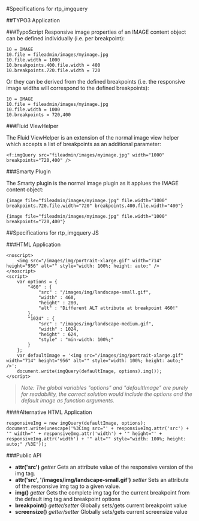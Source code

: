 #Specifications for rtp_imgquery

##TYPO3 Application

###TypoScript
Responsive image properties of an IMAGE content object can be defined individually (i.e. per breakpoint):

    10 = IMAGE
    10.file = fileadmin/images/myimage.jpg
    10.file.width = 1000
    10.breakpoints.400.file.width = 400
    10.breakpoints.720.file.width = 720

Or they can be derived from the defined breakpoints (i.e. the responsive image widths will correspond to the defined breakpoints):

    10 = IMAGE
    10.file = fileadmin/images/myimage.jpg
    10.file.width = 1000
    10.breakpoints = 720,400

###Fluid ViewHelper

The Fluid ViewHelper is an extension of the normal image view helper which accepts a list of breakpoints as an additional parameter:

	<f:imgQuery src="fileadmin/images/myimage.jpg" width="1000" breakpoints="720,400" />

###Smarty Plugin

The Smarty plugin is the normal image plugin as it applues the IMAGE content object: 

	{image file="fileadmin/images/myimage.jpg" file.width="1000" breakpoints.720.file.width="720" breakpoints.400.file.width="400"}

	{image file="fileadmin/images/myimage.jpg" file.width="1000" breakpoints="720,400"}


##Specifications for rtp_imgquery JS

###HTML Application

    <noscript>
    	<img src="/images/img/portrait-xlarge.gif" width="714" height="956" alt="" style="width: 100%; height: auto;" />
    </noscript>
    <script>
        var options = {
            "460" : {
                "src" : "/images/img/landscape-small.gif",
                "width" : 460,
                "height" : 280,
                "alt" : "Different ALT attribute at breakpoint 460!"
            },
            "1024" : {
                "src" : "/images/img/landscape-medium.gif",
                "width" : 1024,
                "height" : 624,
                "style" : "min-width: 100%;"
            }
        };
        var defaultImage = '<img src="/images/img/portrait-xlarge.gif" width="714" height="956" alt="" style="width: 100%; height: auto;" />';
    	document.write(imgQuery(defaultImage, options).img());
    </script>

> *Note: The global variables "options" and "defaultImage" are purely for readability, the correct solution would include the options and the default image as function arguments.*

####Alternative HTML Application

    responsiveImg = new imgQuery(defaultImage, options);
    document.write(unescape('%3Cimg src="' + responsiveImg.attr('src') + '" width="' + responsiveImg.attr('width') + '" height="' + responsiveImg.attr('width') + '" alt="" style="width: 100%; height: auto;" /%3E'));

###Public API

* **attr('src')**  *getter* Gets an attribute value of the responsive version of the img tag.
* **attr('src', '/images/img/landscape-small.gif')** *setter* Sets an attribute of the responsive img tag to a given value.
* **img()** *getter* Gets the complete img tag for the current breakpoint from the default img tag and breakpoint options
* **breakpoint()** *getter/setter* Globally sets/gets current breakpoint value
* **screensize()** *getter/setter* Globally sets/gets current screensize value
